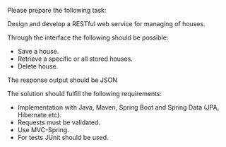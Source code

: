 Please prepare the following task:

Design and develop a RESTful web service for managing of houses.

Through the interface the following should be possible:

- Save a house.
- Retrieve a specific or all stored houses.
- Delete house.

The response output should be JSON

The solution should fulfill the following requirements:

- Implementation with Java, Maven, Spring Boot and Spring Data (JPA, Hibernate etc).
- Requests must be validated.
- Use MVC-Spring.
- For tests JUnit should be used.